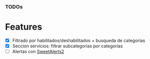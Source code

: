 ### TODOs

# Features
- [x] Filtrado por habilitados/deshabilitados + busqueda de categorias
- [x] Seccion servicios: filtrar subcategorias por categorias
- [ ] Alertas con [SweetAlerts2](https://sweetalert2.github.io/)